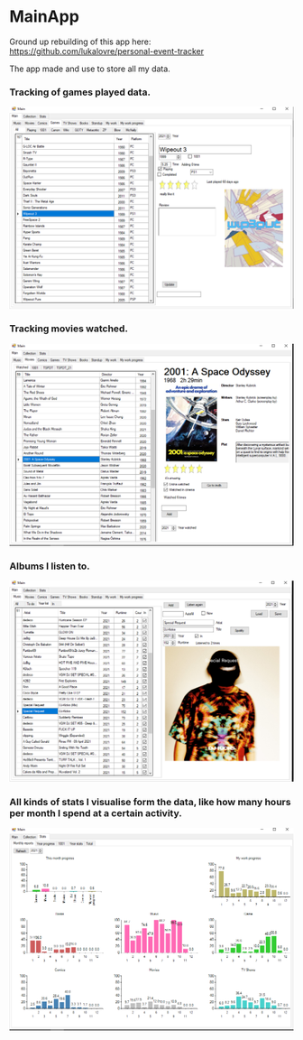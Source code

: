 # MainApp

Ground up rebuilding of this app here: https://github.com/lukalovre/personal-event-tracker

The app made and use to store all my data.

### Tracking of games played data.
![GameTab](Readme/GameTab.png?raw=true "GameTab")

### Tracking movies watched.
![MoviesTab](Readme/MoviesTab.png?raw=true "MoviesTab")

### Albums I listen to.
![MusicTab](Readme/MusicTab.png?raw=true "MusicTab")

### All kinds of stats I visualise form the data, like how many hours per month I spend at a certain activity.
![StatsTab](Readme/StatsTab.png?raw=true "StatsTab")

